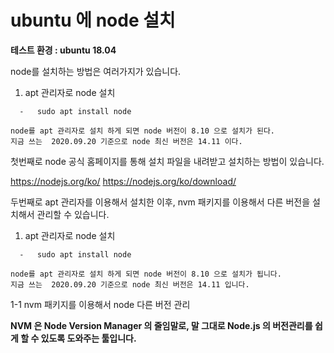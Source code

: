 # ubuntu 에 node 설치 

<strong> 테스트 환경 : ubuntu 18.04 </strong>

node를 설치하는 방법은 여러가지가 있습니다.

1. apt 관리자로 node 설치 
```
  -   sudo apt install node 

node를 apt 관리자로 설치 하게 되면 node 버전이 8.10 으로 설치가 된다.
지금 쓰는  2020.09.20 기준으로 node 최신 버전은 14.11 이다. 
```


첫번째로 node 공식 홈페이지를 통해 설치 파일을 내려받고 설치하는 방법이 있습니다. 

https://nodejs.org/ko/
https://nodejs.org/ko/download/

두번째로  apt 관리자를 이용해서 설치한 이후, nvm 패키지를 이용해서 다른 버전을 설치해서 관리할 수 있습니다.



1. apt 관리자로 node 설치 
```
  -   sudo apt install node 

node를 apt 관리자로 설치 하게 되면 node 버전이 8.10 으로 설치가 됩니다.
지금 쓰는  2020.09.20 기준으로 node 최신 버전은 14.11 입니다. 
```

1-1 nvm 패키지를 이용해서 node 다른 버전 관리


<strong> NVM 은 Node Version Manager 의 줄임말로, 말 그대로 Node.js 의 버전관리를 쉽게 할 수 있도록 도와주는 툴입니다.</strong>



